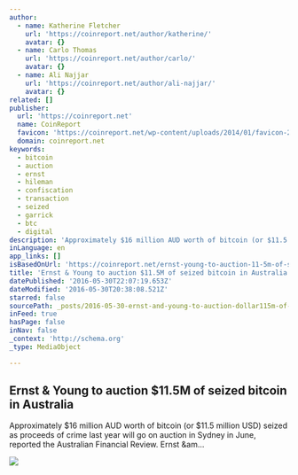 ```yaml
---
author:
  - name: Katherine Fletcher
    url: 'https://coinreport.net/author/katherine/'
    avatar: {}
  - name: Carlo Thomas
    url: 'https://coinreport.net/author/carlo/'
    avatar: {}
  - name: Ali Najjar
    url: 'https://coinreport.net/author/ali-najjar/'
    avatar: {}
related: []
publisher:
  url: 'https://coinreport.net'
  name: CoinReport
  favicon: 'https://coinreport.net/wp-content/uploads/2014/01/favicon-2.ico'
  domain: coinreport.net
keywords:
  - bitcoin
  - auction
  - ernst
  - hileman
  - confiscation
  - transaction
  - seized
  - garrick
  - btc
  - digital
description: 'Approximately $16 million AUD worth of bitcoin (or $11.5 million USD) seized as proceeds of crime last year will go on auction in Sydney in June, reported the Australian Financial Review. Ernst &am...'
inLanguage: en
app_links: []
isBasedOnUrl: 'https://coinreport.net/ernst-young-to-auction-11-5m-of-seized-bitcoin-in-australia/'
title: 'Ernst & Young to auction $11.5M of seized bitcoin in Australia'
datePublished: '2016-05-30T22:07:19.653Z'
dateModified: '2016-05-30T20:38:08.521Z'
starred: false
sourcePath: _posts/2016-05-30-ernst-and-young-to-auction-dollar115m-of-seized-bitcoin-in-austral.md
inFeed: true
hasPage: false
inNav: false
_context: 'http://schema.org'
_type: MediaObject

---
```

<article style=""><h1>Ernst &amp; Young to auction $11.5M of seized bitcoin in Australia</h1><p>Approximately $16 million AUD worth of bitcoin (or $11.5 million USD) seized as proceeds of crime last year will go on auction in Sydney in June, reported the Australian Financial Review. Ernst &amp;am...</p><img src="https://coinreport.net/wp-content/uploads/2016/05/Ernst-and-Young-plaza-150x150.jpg" /></article>